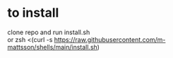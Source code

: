 # to install
clone repo and run install.sh   
or 
zsh <(curl -s https://raw.githubusercontent.com/m-mattsson/shells/main/install.sh)    
